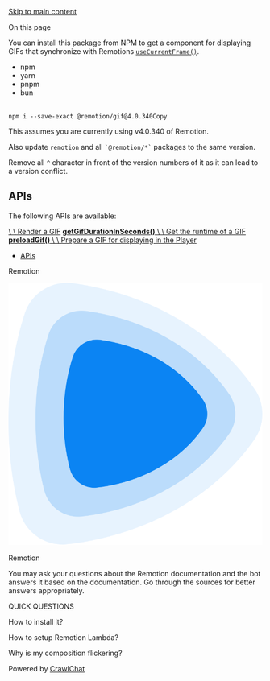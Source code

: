 [Skip to main content](https://www.remotion.dev/docs/gif/#__docusaurus_skipToContent_fallback)

On this page

You can install this package from NPM to get a component for displaying GIFs that synchronize with Remotions [`useCurrentFrame()`](https://www.remotion.dev/docs/use-current-frame).

- npm
- yarn
- pnpm
- bun

```

npm i --save-exact @remotion/gif@4.0.340Copy
```

This assumes you are currently using v4.0.340 of Remotion.

Also update `remotion` and all `` `@remotion/*` `` packages to the same version.

Remove all `^` character in front of the version numbers of it as it can lead to a version conflict.

## APIs [​](https://www.remotion.dev/docs/gif/\#apis "Direct link to APIs")

The following APIs are available:

[**<Gif>** \\
\\
Render a GIF](https://www.remotion.dev/docs/gif/gif) [**getGifDurationInSeconds()** \\
\\
Get the runtime of a GIF](https://www.remotion.dev/docs/gif/get-gif-duration-in-seconds) [**preloadGif()** \\
\\
Prepare a GIF for displaying in the Player](https://www.remotion.dev/docs/gif/preload-gif)

- [APIs](https://www.remotion.dev/docs/gif/#apis)

Remotion

![Logo](https://raw.githubusercontent.com/remotion-dev/brand/refs/heads/main/logo.svg)

Remotion

You may ask your questions about the Remotion documentation and the bot answers it based on the documentation. Go through the sources for better answers appropriately.

QUICK QUESTIONS

How to install it?

How to setup Remotion Lambda?

Why is my composition flickering?

Powered by [CrawlChat](https://crawlchat.app/?ref=powered-by-remotion)